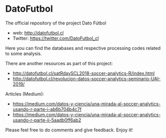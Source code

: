 # DatoFutbol
The official repository of the project Dato Fútbol

* web: http://datofutbol.cl 
* Twitter: https://twitter.com/DatoFutbol_cl


Here you can find the databases and respective processing codes related to some analysis.

There are another resources as part of this project:

* http://datofutbol.cl/satRdaySCL2018-soccer-analytics-R/index.html
* http://datofutbol.cl/revolucion-datos-soccer-analytics-seminario-UAI-2019/

Articles (Medium):

* https://medium.com/datos-y-ciencia/una-mirada-al-soccer-analytics-usando-r-parte-i-ab6b704b4c7f
* https://medium.com/datos-y-ciencia/una-mirada-al-soccer-analytics-usando-r-parte-ii-5aadb0ff6ab2

Please feel free to do comments and give feedback.
Enjoy it!
